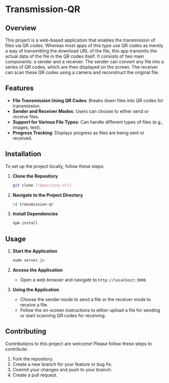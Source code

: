 # Transmission-QR

## Overview
This project is a web-based application that enables the transmission of files via QR codes. Whereas most apps of this type use QR codes as merely a way of transmitting the download URL of the file, this app transmits the actual data of the file in the QR codes itself. It consists of two main components: a sender and a receiver. The sender can convert any file into a series of QR codes, which are then displayed on the screen. The receiver can scan these QR codes using a camera and reconstruct the original file.

## Features
- **File Transmission Using QR Codes**: Breaks down files into QR codes for transmission.
- **Sender and Receiver Modes**: Users can choose to either send or receive files.
- **Support for Various File Types**: Can handle different types of files (e.g., images, text).
- **Progress Tracking**: Displays progress as files are being sent or received.

## Installation
To set up the project locally, follow these steps:

1. **Clone the Repository**
   ```bash
   git clone [repository-url]
   ```
2. **Navigate to the Project Directory**
   ```bash
   cd transmission-qr
   ```
3. **Install Dependencies**
   ```bash
   npm install
   ```

## Usage
1. **Start the Application**
   ```bash
   node server.js
   ```
2. **Access the Application**
   - Open a web browser and navigate to `http://localhost:3000`.

3. **Using the Application**
   - Choose the sender mode to send a file or the receiver mode to receive a file.
   - Follow the on-screen instructions to either upload a file for sending or start scanning QR codes for receiving.

## Contributing
Contributions to this project are welcome! Please follow these steps to contribute:

1. Fork the repository.
2. Create a new branch for your feature or bug fix.
3. Commit your changes and push to your branch.
4. Create a pull request.

